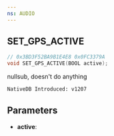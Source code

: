 ```yaml
---
ns: AUDIO
---
```

## SET_GPS_ACTIVE

```c
// 0x3BD3F52BA9B1E4E8 0x0FC3379A
void SET_GPS_ACTIVE(BOOL active);
```

nullsub, doesn't do anything

```
NativeDB Introduced: v1207
```

## Parameters
* **active**:
